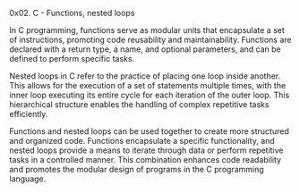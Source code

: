 0x02. C - Functions, nested loops

In C programming, functions serve as modular units that encapsulate a set of instructions, promoting code reusability and maintainability. Functions are declared with a return type, a name, and optional parameters, and can be defined to perform specific tasks.

Nested loops in C refer to the practice of placing one loop inside another. This allows for the execution of a set of statements multiple times, with the inner loop executing its entire cycle for each iteration of the outer loop. This hierarchical structure enables the handling of complex repetitive tasks efficiently.

Functions and nested loops can be used together to create more structured and organized code. Functions encapsulate a specific functionality, and nested loops provide a means to iterate through data or perform repetitive tasks in a controlled manner. This combination enhances code readability and promotes the modular design of programs in the C programming language.
